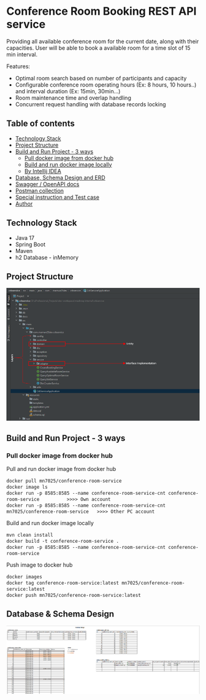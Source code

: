 # Conference Room Booking REST API service

Providing all available conference room for the current date, along with their capacities. User will be able to book a available room
for a time slot of 15 min interval.

Features:
- Optimal room search based on number of participants and capacity
- Configurable conference room operating hours (Ex: 8 hours, 10 hours..) and interval duration (Ex: 15min, 30min...) 
- Room maintenance time and overlap handling
- Concurrent request handling with database records locking



## Table of contents
* [Technology Stack](#technology-stack)
* [Project Structure](#project-structure)
* [Build and Run Project - 3 ways](#build-and-run-project-3ways)
    + [Pull docker image from docker hub](#install-python)
    + [Build and run docker image locally](#install-virtualenv)
    + [By Intellij IDEA](#install-virtualenv)
* [Database, Schema Design and ERD](#install-python)
* [Swagger / OpenAPI docs](#install-python)
* [Postman collection](#run-backend-application)
* [Special instruction and Test case](#run-backend-application)
* [Author](#enviorment-setup---frontend)

## Technology Stack
* Java 17
* Spring Boot
* Maven
* h2 Database - inMemory


## Project Structure
![](docs/project-structure.png)


## Build and Run Project - 3 ways

### Pull docker image from docker hub
Pull and run docker image from docker hub

    docker pull mn7025/conference-room-service
    docker image ls
    docker run -p 8585:8585 --name conference-room-service-cnt conference-room-service 			>>>> Own account
    docker run -p 8585:8585 --name conference-room-service-cnt mn7025/conference-room-service   >>>> Other PC account

Build and run docker image locally

    mvn clean install
    docker build -t conference-room-service .
    docker run -p 8585:8585 --name conference-room-service-cnt conference-room-service

Push image to docker hub

    docker images
    docker tag conference-room-service:latest mn7025/conference-room-service:latest
    docker push mn7025/conference-room-service:latest




## Database & Schema Design

![](docs/schema-design.png)


